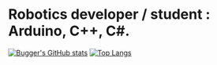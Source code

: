 # Robotics developer / student : Arduino, C++, C#.
[![Bugger's GitHub stats](https://github-readme-stats.vercel.app/api?username=Bugger525&theme=onedark)](https://github.com/Bugger525/github-readme-stats)
[![Top Langs](https://github-readme-stats.vercel.app/api/top-langs/?username=Bugger525&theme=onedark&langs_count=8)](https://github.com/Bugger525/github-readme-stats)
